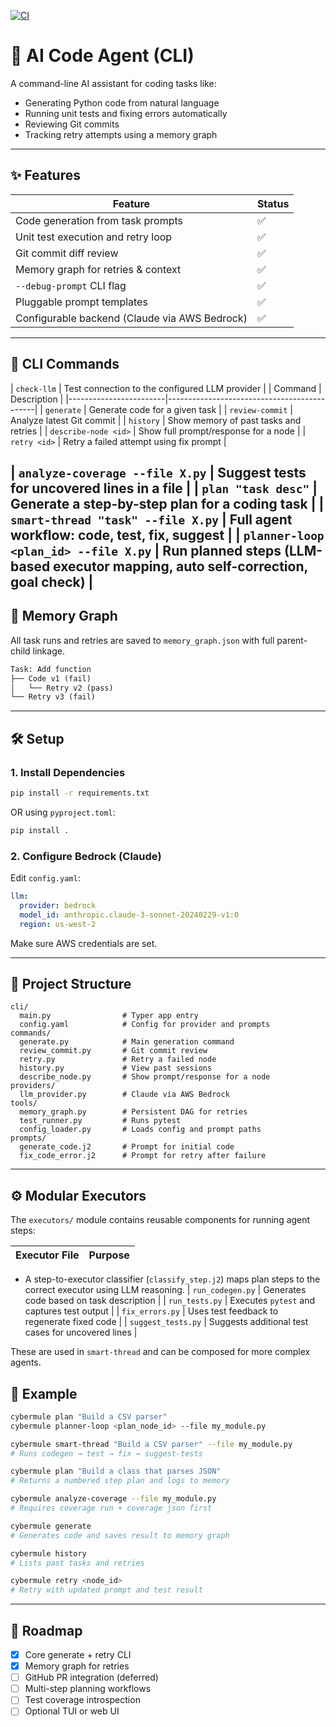 [![CI](https://github.com/your-username/cybermule/actions/workflows/ci.yml/badge.svg)](https://github.com/your-username/cybermule/actions)

# 🧠 AI Code Agent (CLI)

A command-line AI assistant for coding tasks like:
- Generating Python code from natural language
- Running unit tests and fixing errors automatically
- Reviewing Git commits
- Tracking retry attempts using a memory graph

---

## ✨ Features

| Feature                           | Status |
|-----------------------------------|--------|
| Code generation from task prompts | ✅     |
| Unit test execution and retry loop| ✅     |
| Git commit diff review            | ✅     |
| Memory graph for retries & context| ✅     |
| `--debug-prompt` CLI flag         | ✅     |
| Pluggable prompt templates        | ✅     |
| Configurable backend (Claude via AWS Bedrock) | ✅     |

---

## 🚀 CLI Commands

| `check-llm` | Test connection to the configured LLM provider |
| Command                | Description                                 |
|------------------------|---------------------------------------------|
| `generate`             | Generate code for a given task              |
| `review-commit`        | Analyze latest Git commit                   |
| `history`              | Show memory of past tasks and retries       |
| `describe-node <id>`   | Show full prompt/response for a node        |
| `retry <id>`           | Retry a failed attempt using fix prompt     |

| `analyze-coverage --file X.py` | Suggest tests for uncovered lines in a file     |
| `plan "task desc"`         | Generate a step-by-step plan for a coding task |
| `smart-thread "task" --file X.py` | Full agent workflow: code, test, fix, suggest |
| `planner-loop <plan_id> --file X.py` | Run planned steps (LLM-based executor mapping, auto self-correction, goal check) |
---

## 🧠 Memory Graph

All task runs and retries are saved to `memory_graph.json` with full parent-child linkage.

```txt
Task: Add function
├── Code v1 (fail)
│   └── Retry v2 (pass)
└── Retry v3 (fail)
```

---

## 🛠 Setup

### 1. Install Dependencies

```bash
pip install -r requirements.txt
```

OR using `pyproject.toml`:

```bash
pip install .
```

### 2. Configure Bedrock (Claude)

Edit `config.yaml`:

```yaml
llm:
  provider: bedrock
  model_id: anthropic.claude-3-sonnet-20240229-v1:0
  region: us-west-2
```

Make sure AWS credentials are set.

---

## 📂 Project Structure

```
cli/
  main.py                # Typer app entry
  config.yaml            # Config for provider and prompts
commands/
  generate.py            # Main generation command
  review_commit.py       # Git commit review
  retry.py               # Retry a failed node
  history.py             # View past sessions
  describe_node.py       # Show prompt/response for a node
providers/
  llm_provider.py        # Claude via AWS Bedrock
tools/
  memory_graph.py        # Persistent DAG for retries
  test_runner.py         # Runs pytest
  config_loader.py       # Loads config and prompt paths
prompts/
  generate_code.j2       # Prompt for initial code
  fix_code_error.j2      # Prompt for retry after failure
```

---

## ⚙️ Modular Executors

The `executors/` module contains reusable components for running agent steps:

| Executor File         | Purpose                                      |
|-----------------------|----------------------------------------------|
- A step-to-executor classifier (`classify_step.j2`) maps plan steps to the correct executor using LLM reasoning.
| `run_codegen.py`      | Generates code based on task description     |
| `run_tests.py`        | Executes `pytest` and captures test output   |
| `fix_errors.py`       | Uses test feedback to regenerate fixed code  |
| `suggest_tests.py`    | Suggests additional test cases for uncovered lines |

These are used in `smart-thread` and can be composed for more complex agents.

## 🧪 Example

```bash
cybermule plan "Build a CSV parser"
cybermule planner-loop <plan_node_id> --file my_module.py
```
```bash
cybermule smart-thread "Build a CSV parser" --file my_module.py
# Runs codegen → test → fix → suggest-tests
```
```bash
cybermule plan "Build a class that parses JSON"
# Returns a numbered step plan and logs to memory
```
```bash
cybermule analyze-coverage --file my_module.py
# Requires coverage run + coverage json first
```
```bash
cybermule generate
# Generates code and saves result to memory graph

cybermule history
# Lists past tasks and retries

cybermule retry <node_id>
# Retry with updated prompt and test result
```

---

## 📌 Roadmap

- [x] Core generate + retry CLI
- [x] Memory graph for retries
- [ ] GitHub PR integration (deferred)
- [ ] Multi-step planning workflows
- [ ] Test coverage introspection
- [ ] Optional TUI or web UI